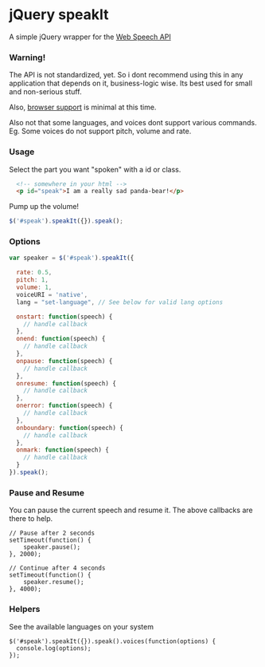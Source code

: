 # jQuery speakIt

A simple jQuery wrapper for the [Web Speech API](https://dvcs.w3.org/hg/speech-api/raw-file/tip/speechapi.html)

### Warning!

The API is not standardized, yet. So i dont recommend using this in any application that depends on it,
business-logic wise. Its best used for small and non-serious stuff.

Also, [browser support](http://caniuse.com/web-speech) is minimal at this time.

Also not that some languages, and voices dont support various commands. Eg. Some voices do not support pitch,
volume and rate.

### Usage

Select the part you want "spoken" with a id or class.

```html
  <!-- somewhere in your html -->
  <p id="speak">I am a really sad panda-bear!</p>
```
Pump up the volume!
```js
$('#speak').speakIt({}).speak();
```

### Options

```js
var speaker = $('#speak').speakIt({

  rate: 0.5,
  pitch: 1,
  volume: 1,
  voiceURI = 'native',
  lang = "set-language", // See below for valid lang options

  onstart: function(speech) {
    // handle callback
  },
  onend: function(speech) {
    // handle callback
  },
  onpause: function(speech) {
    // handle callback
  },
  onresume: function(speech) {
    // handle callback
  },
  onerror: function(speech) {
    // handle callback
  },
  onboundary: function(speech) {
    // handle callback
  },
  onmark: function(speech) {
    // handle callback
  }
}).speak();
```

### Pause and Resume

You can pause the current speech and resume it. The above callbacks
are there to help.

```
// Pause after 2 seconds
setTimeout(function() {
    speaker.pause();
}, 2000);

// Continue after 4 seconds
setTimeout(function() {
    speaker.resume();
}, 4000);
```

### Helpers

See the available languages on your system

```
$('#speak').speakIt({}).speak().voices(function(options) {
  console.log(options);
});
```

